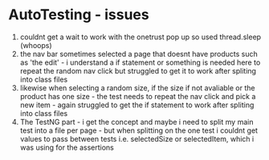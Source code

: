 # AutoTesting - issues 

1. couldnt get a wait to work with the onetrust pop up so used thread.sleep (whoops)
2. the nav bar sometimes selected a page that doesnt have products such as 'the edit' - i understand a if statement or something is needed here to repeat the random nav click but struggled to get it to work after spliting into class files
3. likewise when selecting a random size, if the size if not avaliable or the product has one size - the test needs to repeat the nav click and pick a new item - again struggled to get the if statement to work after spliting into class files
4. The TestNG part - i get the concept and maybe i need to split my main test into a file per page - but when splitting on the one test i couldnt get values to pass between tests i.e. selectedSize or selectedItem, which i was using for the assertions
